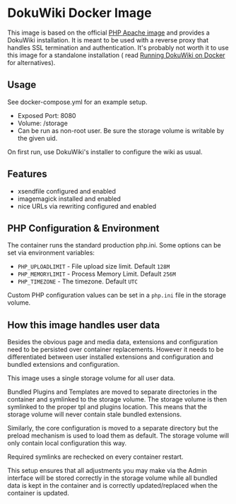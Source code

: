 # DokuWiki Docker Image

This image is based on the official [PHP Apache image](https://hub.docker.com/_/php) and provides a DokuWiki
installation. It is meant to be used with a reverse proxy that handles SSL termination and authentication. It's probably
not worth it to use this image for a standalone installation (
read [Running DokuWiki on Docker](https://www.patreon.com/posts/42961375) for alternatives).

## Usage

See docker-compose.yml for an example setup.

  * Exposed Port: 8080
  * Volume: /storage
  * Can be run as non-root user. Be sure the storage volume is writable by the given uid.

On first run, use DokuWiki's installer to configure the wiki as usual.

## Features

  * xsendfile configured and enabled
  * imagemagick installed and enabled
  * nice URLs via rewriting configured and enabled

## PHP Configuration & Environment

The container runs the standard production php.ini. Some options can be set via environment variables:

* `PHP_UPLOADLIMIT` - File upload size limit. Default `128M`
* `PHP_MEMORYLIMIT` - Process Memory Limit. Default `256M`
* `PHP_TIMEZONE` - The timezone. Default `UTC`

Custom PHP configuration values can be set in a `php.ini` file in the storage volume.

## How this image handles user data

Besides the obvious page and media data, extensions and configuration need to be persisted over container replacements.
However it needs to be differentiated between user installed extensions and configuration and bundled extensions and
configuration.

This image uses a single storage volume for all user data.

Bundled Plugins and Templates are moved to separate directories in the container and symlinked to the storage volume.
The storage volume is then symlinked to the proper tpl and plugins location. This means that the storage volume will
never contain stale bundled extensions.

Similarly, the core configuration is moved to a separate directory but the preload mechanism is used to load them as
default. The storage volume will only contain local configuration this way.

Required symlinks are rechecked on every container restart.

This setup ensures that all adjustments you may make via the Admin interface will be stored correctly in the storage
volume while all bundled data is kept in the container and is correctly updated/replaced when the container is updated.
